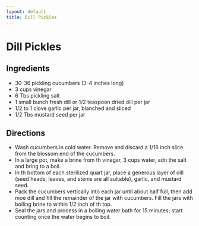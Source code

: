 ```yaml
---
layout: default
title: Dill Pickles
---
```


# Dill Pickles

## Ingredients

-   30-36 pickling cucumbers (3-4 inches long)
-   3 cups vinegar
-   6 Tbs pickling salt
-   1 small bunch fresh dill or 1/2 teaspoon dried dill per jar
-   1/2 to 1 clove garlic per jar, blanched and sliced
-   1/2 Tbs mustard seed per jar

## Directions

-   Wash cucumbers in cold water. Remove and discard a 1/16 inch slice
    from the blossom end of the cucumbers.
-   In a large pot, make a brine from th vinegar, 3 cups water, adn the
    salt and bring to a boil.
-   In th bottom of each sterilized quart jar, place a generous layer of
    dill (seed heads, leaves, and stems are all suitable), garlic, and
    mustard seed.
-   Pack the cucumbers vertically into each jar until about half full,
    then add moe dill and fill the remainder of the jar with cucumbers.
    Fill the jars with boiling brine to within 1/2 inch of th top.
-   Seal the jars and process in a boiling water bath for 15 minutes;
    start counting once the water begins to boil.

